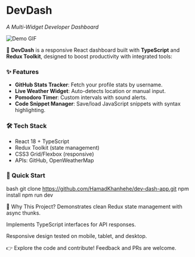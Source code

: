 # DevDash  
*A Multi-Widget Developer Dashboard*  

![Demo GIF](https://media.giphy.com/media/your-demo-link-here/giphy.gif) 

🚀 **DevDash** is a responsive React dashboard built with **TypeScript** and **Redux Toolkit**, designed to boost productivity with integrated tools:  

### ✨ Features  
- **GitHub Stats Tracker**: Fetch your profile stats by username.  
- **Live Weather Widget**: Auto-detects location or manual input.  
- **Pomodoro Timer**: Custom intervals with sound alerts.  
- **Code Snippet Manager**: Save/load JavaScript snippets with syntax highlighting.  

### 🛠 Tech Stack  
- React 18 + TypeScript  
- Redux Toolkit (state management)  
- CSS3 Grid/Flexbox (responsive)  
- APIs: GitHub, OpenWeatherMap  

### 🚀 Quick Start  
bash
git clone https://github.com/HamadKhanhehe/dev-dash-app.git
npm install
npm run dev

🎯 Why This Project?
Demonstrates clean Redux state management with async thunks.

Implements TypeScript interfaces for API responses.

Responsive design tested on mobile, tablet, and desktop.

👉 Explore the code and contribute! Feedback and PRs are welcome.
